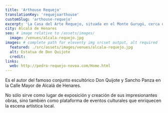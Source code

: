 ```yaml
---
title: 'Arthouse Requejo'
translationKey: 'requejoarthouse'
customSlug: 'arthouse-requejo'
excerpt: 'La Casa del Arte Requejo, situada en el Monte Gurugú, cerca de Alcalá de Henares, es el centro de arte, música y cultura creado por el reconocido escultor Pedro Requejo Novoa.'
city: Alcalá de Henares
seo: # image relative to /assets/images/
  image: /venues/alcala-requejo.jpg
images: # complete path for eleventy img srcset output, alt required
  featured: ./src/assets/images/venues/alcala-requejo.jpg
  alt: Estatua de Don Quijote
  credit:
links:
  web: http://pedro-requejo-novoa.com/Home.html
---
```


Es el autor del famoso conjunto escultórico Don Quijote y Sancho Panza en la Calle Mayor de Alcalá de Henares.

No sólo sirve como lugar de exposición y creación de sus impresionantes obras, sino también como plataforma de eventos culturales que enriquecen la escena artística local.
